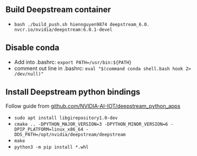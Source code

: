 ## Build Deepstream container

- `bash ./build_push.sh hiennguyen9874 deepstream_6.0. nvcr.io/nvidia/deepstream:6.0.1-devel`

## Disable conda

- Add into .bashrc: `export PATH=/usr/bin:${PATH}`
- comment out line in .bashrc: `eval "$(command conda shell.bash hook 2> /dev/null)"`

<!-- ## Install python

### Install python3.8

- `sudo apt install python-dev python3 python3-pip python3.6-dev python3.8-dev`

### Set python3.8 as default

- `cd /usr/bin`
- `sudo unlink python3`
- `sudo ln -sv /usr/bin/python3.8 python3`
- `python3 --version` -->

## Install Deepstream python bindings

Follow guide from [github.com/NVIDIA-AI-IOT/deepstream_python_apps](https://github.com/NVIDIA-AI-IOT/deepstream_python_apps/tree/master/bindings)

- `sudo apt install libgirepository1.0-dev`
- `cmake .. -DPYTHON_MAJOR_VERSION=3 -DPYTHON_MINOR_VERSION=6 -DPIP_PLATFORM=linux_x86_64 -DDS_PATH=/opt/nvidia/deepstream/deepstream`
- `make`
- `python3 -m pip install *.whl`

<!--
# Deepstream 6.0.0

- Download file `deepstream-6.0_6.0.0-1_amd64.deb` from [developer.nvidia.com/deepstream-sdk](https://developer.nvidia.com/deepstream-sdk)
- GPU: `bash ./build_push.sh hiennguyen9874 ubuntu18.04-py3.8-cuda11.4-tensorrt8.0.1-v0.2 ubuntu18.04-py3.8-cuda11.4-tensorrt8.0.1-deepstream6.0-v0.2 deepstream-6.0_6.0.0-1_amd64.deb`

# Deepstream 6.0.1

- Download file `deepstream-6.0_6.0.1-1_amd64.deb` from [developer.nvidia.com/deepstream-sdk](https://developer.nvidia.com/deepstream-sdk)
- GPU: `bash ./build_push.sh hiennguyen9874 ubuntu18.04-py3.8-cuda11.4-tensorrt8.0.1-v0.2 ubuntu18.04-py3.8-cuda11.4-tensorrt8.0.1-deepstream6.0.1-v0.2 deepstream-6.0_6.0.1-1_amd64.deb`

## Install deepstream python

- `sudo apt install -y git cmake g++ build-essential libglib2.0-dev libglib2.0-dev-bin libtool m4 autoconf automake`
- `sudo apt-get install libgtk-3-dev`
- `sudo apt-get install libglib2.0-dev libjson-glib-dev uuid-dev`
- `mamba install --quiet --yes -c conda-forge gst-python pycairo PyGObject pybind11`
- `mamba clean --all -f -y`

- `git submodule update --init`
- `sudo apt-get install -y apt-transport-https ca-certificates -y`
- `sudo update-ca-certificates`

- `mkdir build`
- `cd build`
- Change

  ```
  /usr/include/python${PYTHON_VERSION}
  ```

  to

  ```
  /opt/conda/include
  /opt/conda/include/python${PYTHON_VERSION}
  ```

  Change

  ```
  target_link_libraries(pyds pthread dl ${PYTHON_LIB} gstreamer-1.0 glib-2.0)
  ```

  to

  ```
  target_link_libraries(pyds pthread dl ${PYTHON_LIB} gstreamer-1.0 /usr/lib/x86_64-linux-gnu/libglib-2.0.so)
  ```

  Change

  ```
  set(PYTHON_LIB python${PYTHON_VERSION})
  if(${PYTHON_MINOR_VERSION} EQUAL 6)
          set(PYTHON_LIB python${PYTHON_VERSION}m)
  endif()
  ```

  to

  ```
  set(PYTHON_LIB /opt/conda/lib/libpython${PYTHON_VERSION}.so)
  if(${PYTHON_MINOR_VERSION} EQUAL 6)
    set(PYTHON_LIB /opt/conda/lib/libpython${PYTHON_VERSION}m.so)
  endif()
  ```

- `cmake .. -DPYTHON_MAJOR_VERSION=3 -DPYTHON_MINOR_VERSION=8 -DPIP_PLATFORM=linux_x86_64 -DDS_PATH=/opt/nvidia/deepstream/deepstream`
- `make`
- `python3 -m pip install *.whl` -->
